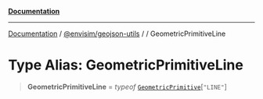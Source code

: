 [**Documentation**](../../../README.md)

---

[Documentation](../../../README.md) / [@envisim/geojson-utils](../README.md) / [](../README.md) / GeometricPrimitiveLine

# Type Alias: GeometricPrimitiveLine

> **GeometricPrimitiveLine** = _typeof_ [`GeometricPrimitive`](../classes/GeometricPrimitive.md)\[`"LINE"`\]
